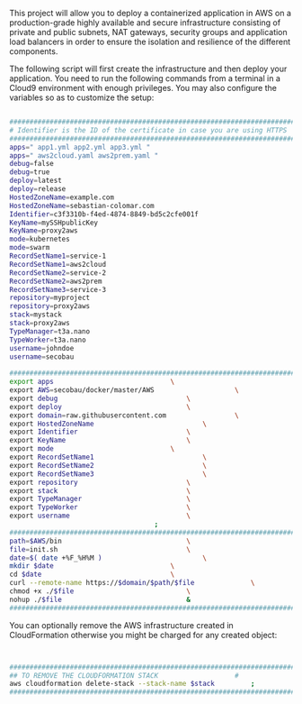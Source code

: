 This project will allow you to deploy a containerized application in AWS on a production-grade highly available and secure infrastructure consisting of private and public subnets, NAT gateways, security groups and application load balancers in order to ensure the isolation and resilience of the different components.

The following script will first create the infrastructure and then deploy your application. You need to run the following commands from a terminal in a Cloud9 environment with enough privileges.
You may also configure the variables so as to customize the setup:

```BASH 

#########################################################################
# Identifier is the ID of the certificate in case you are using HTTPS	#
#########################################################################
apps=" app1.yml app2.yml app3.yml "                                     \
apps=" aws2cloud.yaml aws2prem.yaml "                                   \
debug=false                                                             \
debug=true                                                              \
deploy=latest                                                           \
deploy=release                                                          \
HostedZoneName=example.com                                              \
HostedZoneName=sebastian-colomar.com                                    \
Identifier=c3f3310b-f4ed-4874-8849-bd5c2cfe001f                         \
KeyName=mySSHpublicKey                                                  \
KeyName=proxy2aws                                                       \
mode=kubernetes                                                         \
mode=swarm                                                              \
RecordSetName1=service-1                                                \
RecordSetName1=aws2cloud                                                \
RecordSetName2=service-2                                                \
RecordSetName2=aws2prem                                                 \
RecordSetName3=service-3                                                \
repository=myproject                                                    \
repository=proxy2aws                                                    \
stack=mystack                                                           \
stack=proxy2aws                                                         \
TypeManager=t3a.nano                                                    \
TypeWorker=t3a.nano                                                     \
username=johndoe                                                        \
username=secobau                                                        \
                                                                        ;
#########################################################################
export apps								\
export AWS=secobau/docker/master/AWS					\
export debug								\
export deploy								\
export domain=raw.githubusercontent.com					\
export HostedZoneName							\
export Identifier							\
export KeyName								\
export mode								\
export RecordSetName1							\
export RecordSetName2							\
export RecordSetName3							\
export repository							\
export stack								\
export TypeManager							\
export TypeWorker							\
export username								\
									;
#########################################################################
path=$AWS/bin								\
file=init.sh								\
date=$( date +%F_%H%M )							\
mkdir $date								\
cd $date								\
curl --remote-name https://$domain/$path/$file				\
chmod +x ./$file							\
nohup ./$file								&
#########################################################################


```


You can optionally remove the AWS infrastructure created in CloudFormation otherwise you might be charged for any created object:


```BASH


#########################################################################
## TO REMOVE THE CLOUDFORMATION STACK					#
aws cloudformation delete-stack --stack-name $stack			;
#########################################################################


```


